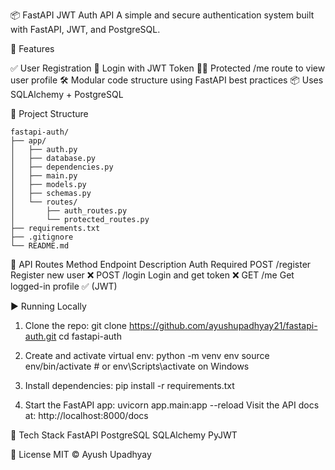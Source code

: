 📦 FastAPI JWT Auth API
    A simple and secure authentication system built with FastAPI, JWT, and PostgreSQL.

🚀 Features

   ✅ User Registration
   🔐 Login with JWT Token
   🙋‍♂️ Protected /me route to view user profile
   🛠️ Modular code structure using FastAPI best practices
   📦 Uses SQLAlchemy + PostgreSQL

📁 Project Structure 

    fastapi-auth/
    ├── app/
    │   ├── auth.py
    │   ├── database.py
    │   ├── dependencies.py
    │   ├── main.py
    │   ├── models.py
    │   ├── schemas.py
    │   └── routes/
    │       ├── auth_routes.py
    │       └── protected_routes.py
    ├── requirements.txt
    ├── .gitignore
    └── README.md

🧪 API Routes
     Method	Endpoint	Description	Auth Required
     POST	/register	Register new user	❌
     POST	/login	Login and get token	❌
     GET	/me	Get logged-in profile	✅ (JWT)

▶️ Running Locally
1. Clone the repo:
    git clone https://github.com/ayushupadhyay21/fastapi-auth.git
    cd fastapi-auth
   
3. Create and activate virtual env:
    python -m venv env
    source env/bin/activate   # or env\Scripts\activate on Windows
   
5. Install dependencies:
    pip install -r requirements.txt
   
6. Start the FastAPI app:
    uvicorn app.main:app --reload
    Visit the API docs at: http://localhost:8000/docs

🧠 Tech Stack
     FastAPI
     PostgreSQL
     SQLAlchemy
     PyJWT

📌 License
MIT © Ayush Upadhyay
